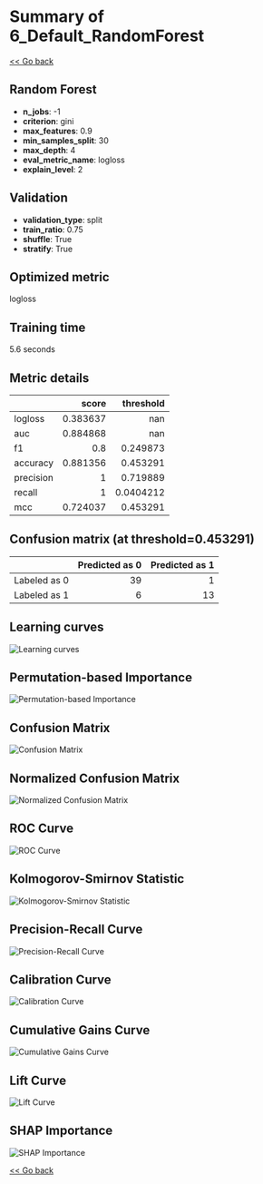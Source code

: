# Summary of 6_Default_RandomForest

[<< Go back](../README.md)


## Random Forest
- **n_jobs**: -1
- **criterion**: gini
- **max_features**: 0.9
- **min_samples_split**: 30
- **max_depth**: 4
- **eval_metric_name**: logloss
- **explain_level**: 2

## Validation
 - **validation_type**: split
 - **train_ratio**: 0.75
 - **shuffle**: True
 - **stratify**: True

## Optimized metric
logloss

## Training time

5.6 seconds

## Metric details
|           |    score |   threshold |
|:----------|---------:|------------:|
| logloss   | 0.383637 | nan         |
| auc       | 0.884868 | nan         |
| f1        | 0.8      |   0.249873  |
| accuracy  | 0.881356 |   0.453291  |
| precision | 1        |   0.719889  |
| recall    | 1        |   0.0404212 |
| mcc       | 0.724037 |   0.453291  |


## Confusion matrix (at threshold=0.453291)
|              |   Predicted as 0 |   Predicted as 1 |
|:-------------|-----------------:|-----------------:|
| Labeled as 0 |               39 |                1 |
| Labeled as 1 |                6 |               13 |

## Learning curves
![Learning curves](learning_curves.png)

## Permutation-based Importance
![Permutation-based Importance](permutation_importance.png)
## Confusion Matrix

![Confusion Matrix](confusion_matrix.png)


## Normalized Confusion Matrix

![Normalized Confusion Matrix](confusion_matrix_normalized.png)


## ROC Curve

![ROC Curve](roc_curve.png)


## Kolmogorov-Smirnov Statistic

![Kolmogorov-Smirnov Statistic](ks_statistic.png)


## Precision-Recall Curve

![Precision-Recall Curve](precision_recall_curve.png)


## Calibration Curve

![Calibration Curve](calibration_curve_curve.png)


## Cumulative Gains Curve

![Cumulative Gains Curve](cumulative_gains_curve.png)


## Lift Curve

![Lift Curve](lift_curve.png)



## SHAP Importance
![SHAP Importance](shap_importance.png)

[<< Go back](../README.md)
